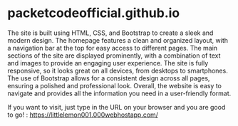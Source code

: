 # packetcodeofficial.github.io

The site is built using HTML, CSS, and Bootstrap to create a sleek and modern design. The homepage features a clean and organized layout, with a navigation bar at the top for easy access to different pages. The main sections of the site are displayed prominently, with a combination of text and images to provide an engaging user experience. The site is fully responsive, so it looks great on all devices, from desktops to smartphones. The use of Bootstrap allows for a consistent design across all pages, ensuring a polished and professional look. Overall, the website is easy to navigate and provides all the information you need in a user-friendly format. 

If you want to visit, just type in the URL on your browser and you are good to go! : https://littlelemon001.000webhostapp.com/
